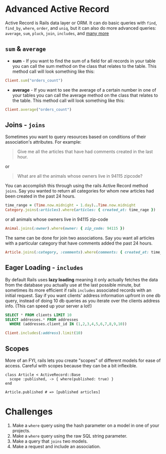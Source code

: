 # Advanced Active Record

Active Record is Rails data layer or ORM. It can do basic queries with `find`, `find_by`, `where`, `order`, and `uniq`, but it can also do more advanced queries: `average`, `sum`, `pluck`, `join`, `includes`, and [many more](http://guides.rubyonrails.org/active_record_querying.html)

## `sum` & `average`

* **sum** - If you want to find the sum of a field for all records in your table you can call the sum method on the class that relates to the table. This method call will look something like this:

```ruby
Client.sum("orders_count")
```

* **average** - If you want to see the average of a certain number in one of your tables you can call the average method on the class that relates to the table. This method call will look something like this:

```ruby
Client.average("orders_count")
```

## Joins - `joins`

Sometimes you want to query resources based on conditions of their association's attributes. For example:

> Give me all the articles that have had comments created in the last hour.

or

> What are all the animals whose owners live in 94115 zipcode?

You can accomplish this through using the rails Active Record method `joins`. Say you wanted to return all categories for whom new articles had been created in the past 24 hours.

```ruby
time_range = (Time.now.midnight - 1.day)..Time.now.midnight
Category.joins(:articles).where(articles: { created_at: time_rage })
```

or all animals whose owners live in 94115 zip-code

```ruby
Animal.joins(:owner).where(owner: { zip_code: 94115 })
```

The same can be done for join two associations. Say you want all articles with a particular category that have comments added the past 24 hours.

```ruby
Article.joins(:category, :comments).where(comments: { created_at: time_rage }).where(category: { name: "Top Stories" })
```

## Eager Loading - `includes`

By default Rails uses **lazy loading** meaning it only actually fetches the data from the database you actually use at the last possible minute, but sometimes its more efficient if rails `includes` associated records with an initial request. Say if you want clients' address information upfront in one db query, instead of doing 10 db queries as you iterate over the clients address info. (This can speed up your server a lot!)

```sql
SELECT * FROM clients LIMIT 10
SELECT addresses.* FROM addresses
  WHERE (addresses.client_id IN (1,2,3,4,5,6,7,8,9,10))
```

```ruby
Client.includes(:address).limit(10)
```

## Scopes

More of an FYI, rails lets you create "scopes" of different models for ease of access. Careful with scopes because they can be a bit inflexible.

```
class Article < ActiveRecord::Base
  scope :published, -> { where(published: true) }
end

Article.published # => [published articles]
```

# Challenges

1. Make a `where` query using the hash parameter on a model in one of your projects.
2. Make a `where` query using the raw SQL string parameter.
3. Make a query that `joins` two models.
4. Make a request and include an association.
